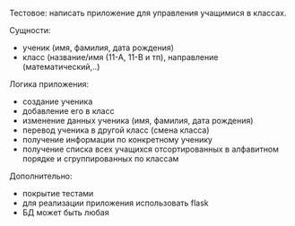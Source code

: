 Тестовое: написать приложение для управления учащимися в классах.

Сущности:
- ученик (имя, фамилия, дата рождения)
- класс (название/имя (11-А, 11-В и тп), направление (математический,..)

Логика приложения:
- создание ученика
- добавление его в класс
- изменение данных ученика (имя, фамилия, дата рождения)
- перевод ученика в другой класс (смена класса)
- получение информации по конкретному ученику
- получение списка всех учащихся отсортированных в алфавитном порядке и сгруппированных по классам

Дополнительно:
- покрытие тестами
- для реализации приложения использовать flask
- БД может быть любая